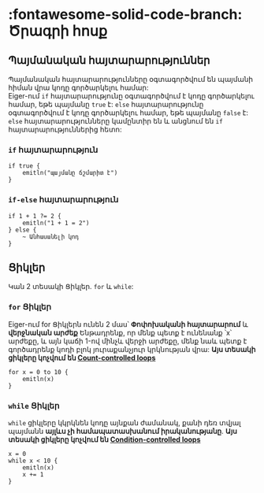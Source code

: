 # __:fontawesome-solid-code-branch: Ծրագրի հոսք__

## Պայմանական հայտարարություններ
Պայմանական հայտարարությունները օգտագործվում են պայմանի հիման վրա կոդը գործարկելու համար:  
Eiger-ում `if` հայտարարությունը օգտագործվում է կոդը գործարկելու համար, եթե պայմանը `true` է: `else` հայտարարությունը օգտագործվում է կոդը գործարկելու համար, եթե պայմանը `false` է: `else` հայտարարությունները կամընտիր են և անցնում են `if` հայտարարություններից հետո:

### `if` հայտարարություն
```eiger
if true {
    emitln("պայմանը ճշմարիտ է")
}
```

### `if-else` հայտարարություն
```eiger
if 1 + 1 ?= 2 {
    emitln("1 + 1 = 2")
} else {
    ~ Անհասանելի կոդ
}
```

## Ցիկլեր

Կան 2 տեսակի Ցիկլեր. `for` և `while`:

### `for` Ցիկլեր
Eiger-ում for Ցիկլերն ունեն 2 մաս՝ **Փոփոխականի հայտարարում** և **վերջնական արժեք**
Ենթադրենք, որ մենք պետք է ունենանք ՝x՝ արժեքը, և այն կաճի 1-ով մինչև վերջի արժեքը, մենք նաև պետք է գործադրենք կոդի բլոկ յուրաքանչյուր կրկնության վրա: 
__Այս տեսակի ցիկլերը կոչվում են [Count-controlled loops](https://en.wikipedia.org/wiki/Control_flow#Condition-controlled_loops)__
```eiger
for x = 0 to 10 {
    emitln(x)
}
```

### `while` Ցիկլեր
`while` ցիկլերը կկրկնեն կոդը այնքան ժամանակ, քանի դեռ տվյալ պայմանն **այլևս չի համապատասխանում իրականությանը**. __Այս տեսակի ցիկլերը կոչվում են [Condition-controlled loops](https://en.wikipedia.org/wiki/Control_flow#Condition-controlled_loops)__
```eiger
x = 0
while x < 10 {
    emitln(x)
    x += 1
}
```